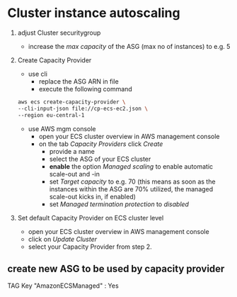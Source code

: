 # Cluster instance autoscaling

1. adjust Cluster securitygroup
    * increase the _max capacity_ of the ASG (max no of instances) to e.g. 5

2. Create Capacity Provider
    * use cli
       * replace the ASG ARN in file
       * execute the following command

    ```bash
    aws ecs create-capacity-provider \
    --cli-input-json file://cp-ecs-ec2.json \
    --region eu-central-1
    ```

    * use AWS mgm console
        * open your ECS cluster overview in AWS management console
        * on the tab _Capacity Providers_ click _Create_
            * provide a name
            * select the ASG of your ECS cluster
            * **enable** the option _Managed scaling_ to enable automatic scale-out and -in
            * set _Target capacity_ to e.g. 70 (this means as soon as the instances within the ASG are 70% utilized, the managed scale-out kicks in, if enabled)
            * set _Managed termination protection_ to _disabled_

3. Set default Capacity Provider on ECS cluster level
    * open your ECS cluster overview in AWS management console
    * click on _Update Cluster_
    * select your Capacity Provider from step 2.





## create new ASG to be used by capacity provider

TAG Key "AmazonECSManaged" : Yes